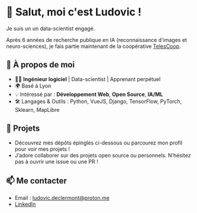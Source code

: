 # 👋 Salut, moi c'est Ludovic !

Je suis un un data-scientist engagé.  

Après 6 années de recherche publique en IA (reconnaissance d'images et neuro-sciences), je fais partie maintenant de la coopérative [TelesCoop](https://telescoop.fr).

## 🚀 À propos de moi

- 🧑‍💻 **Ingénieur logiciel** | Data-scientist | Apprenant perpétuel
- 🌍 Basé à Lyon
- 💡 Intéressé par : **Développement Web**, **Open Source**, **IA/ML**
- 🛠️ Langages & Outils : Python, VueJS, Django, TensorFlow, PyTorch, Sklearn, MapLibre

## 📝 Projets

- Découvrez mes dépôts épinglés ci-dessous ou parcourez mon profil pour voir mes projets !
- J’adore collaborer sur des projets open source ou personnels. N’hésitez pas à ouvrir une issue ou une PR !

## 📫 Me contacter

- Email : ludovic.declermont@proton.me
- [LinkedIn](https://www.linkedin.com/in/ludovic-de-clermont-6142b792/)
